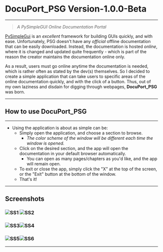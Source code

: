 # DocuPort_PSG Version-1.0.0-Beta

---

> _A PySimpleGUI Online Documentation Portal_

[PySimpleGui](https://pysimplegui.readthedocs.io/en/latest/) is an _excellent_ framework for building GUIs quickly, and with ease. Unfortunately, PSG doesn't have any _official_ offline documentation that can be easily downloaded. Instead, the documentation is hosted _online_, where it is changed and updated quite frequently - which is part of the reason the creator maintains the documentation online only.

As a result, users must go online anytime the documentation is needed, which is rather often as stated by the dev(s) themselves. So I decided to create a simple application that can
take users to specific areas of the online documentation quickly, and with the click of a
button. Thus, out of my own laziness and disdain for digging through webpages, **DocuPort_PSG** was born.

---

## How to use DocuPort_PSG

---

- Using the application is about as simple can be:
  - Simply open the application, and choose a section to browse.
    - _The color scheme of the window will be different each time the window is opened._
  - Click on the desired section, and the app will open the documentation in your default browser automatically.
    - You can open as many pages/chapters as you\'d like, and the app will remain open.
  - To exit or close the app, simply click the "X" at the top of the screen, or the "Exit" button at the bottom of the window.
  - That's it!

---

## Screenshots

### ![SS1](2021-03-22-14-33-45.png) ![SS2](2021-03-22-15-06-04.png)

### ![SS3](2021-03-22-15-10-41.png)![SS4](2021-03-22-15-11-48.png)

### ![SS5](2021-03-22-15-12-08.png)![SS6](2021-04-10-03-21-34.png)

---
